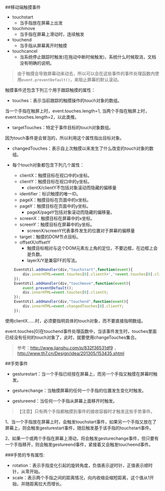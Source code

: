 ##移动端触摸事件

 - touchstart 
     + 当手指放在屏幕上出发
 - touchmove 
     + 当手指在屏幕上滑动时，连续触发
 - touchend
     + 当手指从屏幕离开时触摸
 - touchcancel
     + 当系统停止跟踪时触发(在拖动中断时候触发)，系统什么时候取消，文档没有明确的说明。

>由于触摸会导致屏幕动来动去，所以可以会在这些事件的事件处理函数内使用`event.preventDefault()`，来阻止屏幕的默认滚动。


触摸事件还包含下列三个用于跟踪触摸的属性：

 - touches：表示当前跟踪的触摸操作的touch对象的数组。

当一个手指在触屏上时，event.touches.length=1,
当两个手指在触屏上时，event.touches.length=2，以此类推。

 - targetTouches：特定于事件目标的touch对象数组。

因为touch事件是会冒泡的，所以利用这个属性指出目标对象。

 - changedTouches：表示自上次触摸以来发生了什么改变的touch对象的数组。


 - 每个touch对象都包含下列几个属性：
     + clientX：触摸目标在视口中的x坐标。
     + clientY：触摸目标在视口中的y坐标。
         * clientX/clientY不包括对象滚动而隐藏的偏移量
     + identifier：标识触摸的唯一ID。
     + pageX：触摸目标在页面中的x坐标。
     + pageY：触摸目标在页面中的y坐标。
         * pageX/pageY包括对象滚动而隐藏的偏移量。
     + screenX：触摸目标在屏幕中的x坐标。
     + screenY：触摸目标在屏幕中的y坐标。
         * screenX/screenY代表事件发生的位置对于屏幕的偏移量
     + target：触摸的DOM节点目标。
     + offsetX/offsetY
         * 触摸目标相对与这个DOM元素左上角的定位，不要边框，在边框上会是负数。
         *  layerX/Y是兼容FF的写法。

```js
    EventUtil.addHandler(div,"touchstart",function(event){
        div.innerHTML=event.touches[0].clientX+','+event.touches[0].clientY;
    });
    EventUtil.addHandler(div,"touchmove",function(event){
        event.preventDefault();
        div.innerHTML=event.touches[0].clientX;
    });
    EventUtil.addHandler(div,"touchend",function(event){
        div.innerHTML=event.changedTouches[0].clientY;
    });
```

使用clientX……时，必须要指明具体的touch对象，而不要直接指明数组。

event.touches[0]在touchend事件处理函数中，当该事件发生时，touches里面已经没有任何的touch对象了，此时，就要使用changeTouches集合。


>参考：http://www.jianshu.com/p/832f36531df9 ，http://www.th7.cn/Design/idea/201305/153435.shtml


##手势事件

 - gesturestart：当一个手指已经按在屏幕上，而另一个手指又触摸在屏幕时触发。

 - gesturechange：当触摸屏幕的任何一个手指的位置发生变化时触发。

 - gestureend：当任何一个手指从屏幕上面移开时触发。

>【注意】只有两个手指都触摸到事件的接收容器时才触发这些手势事件。

1、当一个手指放在屏幕上时，会触发touchstart事件，如果另一个手指又放在了屏幕上，则会触发gesturestart事件，随后触发基于该手指的touchstart事件。

2、如果一个或两个手指在屏幕上滑动，将会触发gesturechange事件，但只要有一个手指移开，则会触发gestureend事件，紧接着又会触发toucheend事件。

###手势的专有属性:

 - rotation：表示手指变化引起的旋转角度，负值表示逆时针，正值表示顺时针，从零开始。
 - scale：表示两个手指之间的距离情况，向内收缩会缩短距离，这个值从1开始，并随距离拉大而增长。















